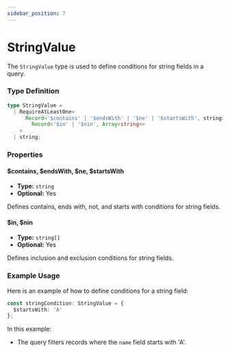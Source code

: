 ```yaml
---
sidebar_position: 7
---
```


# StringValue

The `StringValue` type is used to define conditions for string fields in a query.

### Type Definition
```typescript
type StringValue =
  | RequireAtLeastOne<
      Record<'$contains' | '$endsWith' | '$ne' | '$startsWith', string> &
        Record<'$in' | '$nin', Array<string>>
    >
  | string;
```

### Properties

#### $contains, $endsWith, $ne, $startsWith

- **Type:** `string`
- **Optional:** Yes

Defines contains, ends with, not, and starts with conditions for string fields.

#### $in, $nin

- **Type:** `string[]`
- **Optional:** Yes

Defines inclusion and exclusion conditions for string fields.

### Example Usage

Here is an example of how to define conditions for a string field:
```typescript
const stringCondition: StringValue = {
  $startsWith: 'A'
};
```

In this example:
- The query filters records where the `name` field starts with 'A'.
